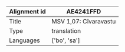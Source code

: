 |Alignment id | AE4241FFD
| --- | --- 
|Title | MSV 1,07: Cīvaravastu 
|Type | translation
|Languages | ['bo', 'sa']